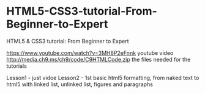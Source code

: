 # HTML5-CSS3-tutorial-From-Beginner-to-Expert
HTML5 &amp; CSS3 tutorial: From Beginner to Expert

https://www.youtube.com/watch?v=3MH8P2eFnnk youtube video
http://media.ch9.ms/ch9/code/C9HTMLCode.zip the files needed for the tutorials

Lesson1 - just vidoe
Lesson2 - 1st basic html5 formatting, from naked text to html5 with linked list, unlinked list, figures and paragraphs
